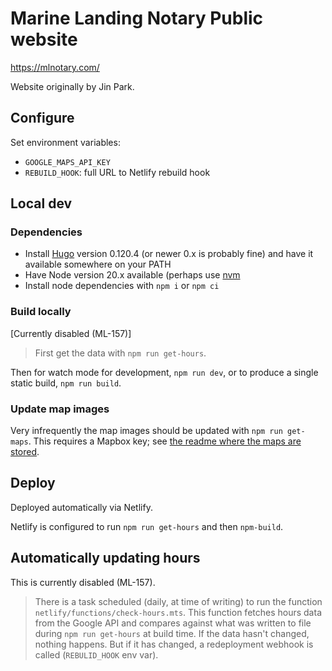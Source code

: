 Marine Landing Notary Public website
====================================

https://mlnotary.com/

Website originally by Jin Park.

Configure
---------

Set environment variables:

- `GOOGLE_MAPS_API_KEY`
- `REBUILD_HOOK`: full URL to Netlify rebuild hook

Local dev
---------

### Dependencies

- Install [Hugo](https://gohugo.io/) version 0.120.4 (or newer 0.x is probably fine)
  and have it available somewhere on your PATH
- Have Node version 20.x available (perhaps use [nvm](https://github.com/nvm-sh/nvm)
- Install node dependencies with `npm i` or `npm ci`

### Build locally

[Currently disabled (ML-157)]

> First get the data with `npm run get-hours`.

Then for watch mode for development, `npm run dev`, or to produce a
single static build, `npm run build`.

### Update map images

Very infrequently the map images should be updated with `npm run get-maps`.
This requires a Mapbox key; see [the readme where the maps are stored](/assets/images/map).

Deploy
------

Deployed automatically via Netlify.

Netlify is configured to run `npm run get-hours` and then `npm-build`.

Automatically updating hours
----------------------------

This is currently disabled (ML-157).

> There is a task scheduled (daily, at time of writing) to run the
> function `netlify/functions/check-hours.mts`.
> This function fetches hours data from the Google API and compares
> against what was written to file during `npm run get-hours` at build
> time.
> If the data hasn't changed, nothing happens.
> But if it has changed, a redeployment webhook is called (`REBULID_HOOK` env var).
